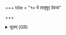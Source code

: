 +++
title = "१० ये तातृषुर् देवत्रा"

+++
<details><summary>मूलम् (GR)</summary>

ये तातृषुर् देवत्रा जीहमाना  
होत्राविद स्तोमतष्टासो अर्कैः ।  
आग्ने याहि सुविदत्र्येभिर् अर्वाक्  
सत्यैः कव्यैः पितृभिर् घर्मसद्भिः ॥
</details>